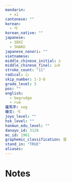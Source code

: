 ```yaml
---
mandarin:
  - xī
cantonese: ""
korean:
  - 석
korean_native: ""
japanese:
  - SEKI
  - SHAKU
japanese_nanori: ""
vietnamese:
middle_chinese_initial: s
middle_chinese_final: iᴇk
stroke_count: "11"
radical: 心
skip_number: 1-3-8
grade_level: 3
pos: ""
english:
  - begrudge
  - rue
羅馬字: seg
韓文: 석
joyo_level: ""
hsk_level: ""
hanmun_edu_level: ""
danayo_id: 3128
mc_id: 1961
graphemic_classification: 昔
stand_in: "TRUE"
aliases:
---
```


# Notes
